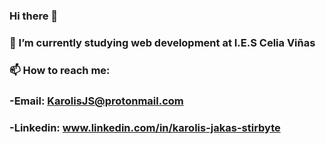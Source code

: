 ### Hi there 👋
### 🌱 I’m currently studying web development at I.E.S Celia Viñas
###  📫 How to reach me: 
###     -Email: KarolisJS@protonmail.com
###     -Linkedin: www.linkedin.com/in/karolis-jakas-stirbyte



<!--
**Kjaks/Kjaks** is a ✨ _special_ ✨ repository because its `README.md` (this file) appears on your GitHub profile.

Here are some ideas to get you started:

- 🔭 I’m currently working on ...
- 👯 I’m looking to collaborate on ...
- 🤔 I’m looking for help with ...
- 💬 Ask me about ...
- 😄 Pronouns: ...
- ⚡ Fun fact: ...
-->
